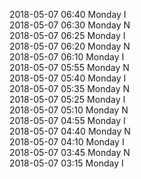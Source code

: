 2018-05-07 06:40 Monday  I  
2018-05-07 06:30 Monday  N  
2018-05-07 06:25 Monday  I  
2018-05-07 06:20 Monday  N  
2018-05-07 06:10 Monday  I  
2018-05-07 05:55 Monday  N  
2018-05-07 05:40 Monday  I  
2018-05-07 05:35 Monday  N  
2018-05-07 05:25 Monday  I  
2018-05-07 05:10 Monday  N  
2018-05-07 04:55 Monday  I  
2018-05-07 04:40 Monday  N  
2018-05-07 04:10 Monday  I  
2018-05-07 03:45 Monday  N  
2018-05-07 03:15 Monday  I  
